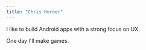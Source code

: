 ```yaml
---
title: "Chris Horner"
---
```


I like to build Android apps with a strong focus on UX.

One day I'll make games.
